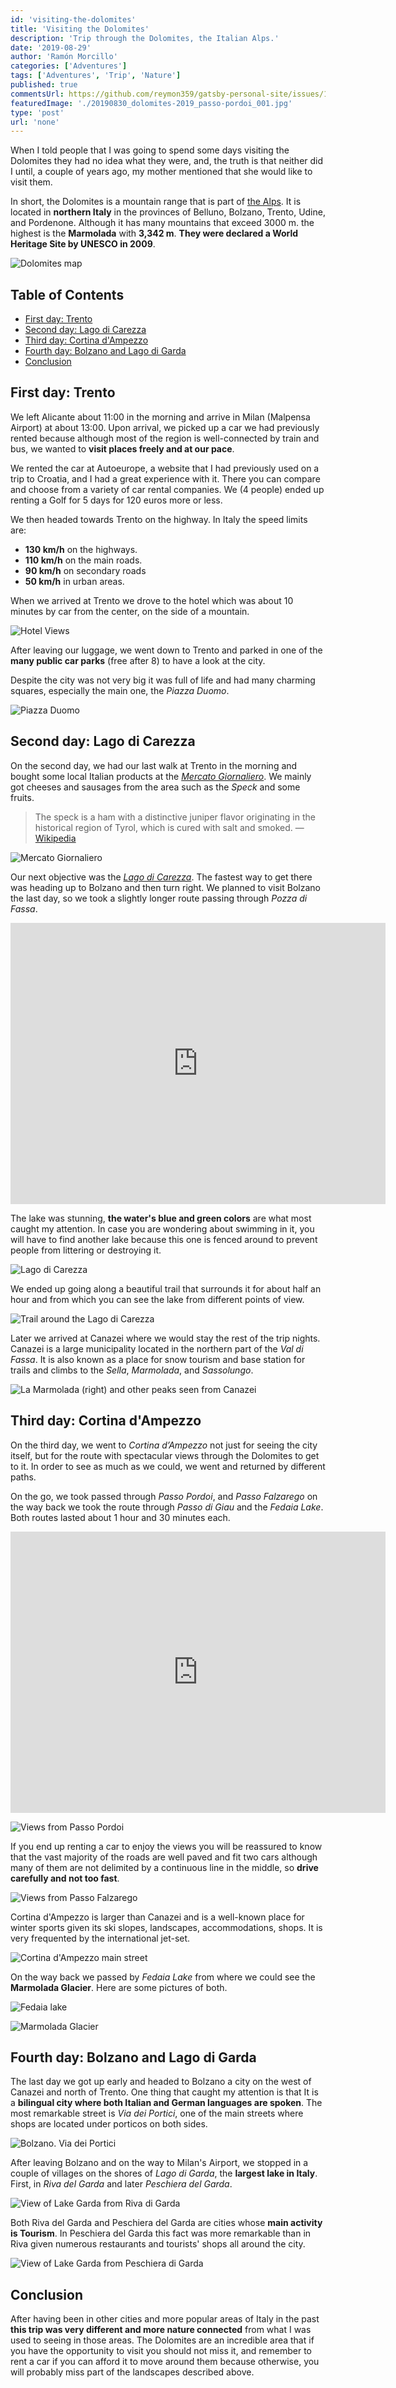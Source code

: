 ```yaml
---
id: 'visiting-the-dolomites'
title: 'Visiting the Dolomites'
description: 'Trip through the Dolomites, the Italian Alps.'
date: '2019-08-29'
author: 'Ramón Morcillo'
categories: ['Adventures']
tags: ['Adventures', 'Trip', 'Nature']
published: true
commentsUrl: https://github.com/reymon359/gatsby-personal-site/issues/168
featuredImage: './20190830_dolomites-2019_passo-pordoi_001.jpg'
type: 'post'
url: 'none'
---
```


When I told people that I was going to spend some days visiting the Dolomites they had no idea what they were, and, the truth is that neither did I until, a couple of years ago, my mother mentioned that she would like to visit them.

In short, the Dolomites is a mountain range that is part of [the Alps](https://en.wikipedia.org/wiki/Alps). It is located in **northern Italy** in the provinces of Belluno, Bolzano, Trento, Udine, and Pordenone. Although it has many mountains that exceed 3000 m. the highest is the **Marmolada** with **3,342 m**. **They were declared a World Heritage Site by UNESCO in 2009**.

![Dolomites map](./20190828_dolomites-2019_map_001.jpg)

## Table of Contents
- [First day: Trento](#First-day-Trento)
- [Second day: Lago di Carezza](#Second-day-Lago-di-Carezza)
- [Third day: Cortina d'Ampezzo](#Third-day-Cortina-dAmpezzo)
- [Fourth day: Bolzano and Lago di Garda](#Fourth-day-Bolzano-and-Lago-di-Garda)
- [Conclusion](#Conclusion)

## First day: Trento

We left Alicante about 11:00 in the morning and arrive in Milan (Malpensa Airport) at about 13:00. Upon arrival, we picked up a car we had previously rented because although most of the region is well-connected by train and bus, we wanted to **visit places freely and at our pace**.

We rented the car at Autoeurope, a website that I had previously used on a trip to Croatia, and I had a great experience with it. There you can compare and choose from a variety of car rental companies. We (4 people) ended up renting a Golf for 5 days for 120 euros more or less.

We then headed towards Trento on the highway. In Italy the speed limits are:

* **130 km/h** on the highways.
* **110 km/h** on the main roads.
* **90 km/h** on secondary roads
* **50 km/h** in urban areas.

When we arrived at Trento we drove to the hotel which was about 10 minutes by car from the center, on the side of a mountain.

![Hotel Views](./20190827_dolomites-2019_trento-hotel-views_001.jpg)

After leaving our luggage, we went down to Trento and parked in one of the **many public car parks** (free after 8) to have a look at the city.

Despite the city was not very big it was full of life and had many charming squares, especially the main one, the _Piazza Duomo_.

![Piazza Duomo](./20190827_dolomites-2019_trento_001.jpg)

## Second day: Lago di Carezza

On the second day, we had our last walk at Trento in the morning and bought some local Italian products at the _[Mercato Giornaliero](https://goo.gl/maps/mN917WdRzk1FuETP9)_. We mainly got cheeses and sausages from the area such as the _Speck_ and some fruits.

> The speck is a ham with a distinctive juniper flavor originating in the historical region of Tyrol, which is cured with salt and smoked. 
> — [Wikipedia](https://es.wikipedia.org/wiki/Speck)

![Mercato Giornaliero](./20190828_dolomites-2019_mercato-giornaliero_001.jpg)

Our next objective was the _[Lago di Carezza](https://goo.gl/maps/ZiktEE5wbXXhT9Cf8)_. The fastest way to get there was heading up to Bolzano and then turn right. We planned to visit Bolzano the last day, so we took a slightly longer route passing through _Pozza di Fassa_.

<iframe src="https://www.google.com/maps/embed?pb=!1m34!1m12!1m3!1d353153.69068352063!2d11.103147546985761!3d46.24996521522647!2m3!1f0!2f0!3f0!3m2!1i1024!2i768!4f13.1!4m19!3e0!4m5!1s0x478276cac9ce9ddb%3A0x27c6a299139ff547!2sTrento%2C%20Province%20of%20Trento%2C%20Italy!3m2!1d46.074779299999996!2d11.1217486!4m5!1s0x477869237b61dcd9%3A0x99d972828b60eebd!2sPozza%20di%20Fassa%2C%2038036%20Province%20of%20Trento%2C%20Italy!3m2!1d46.4306894!2d11.6857172!4m5!1s0x47786fbe51650425%3A0x26e4d13e4445202f!2sLago%20di%20Carezza!3m2!1d46.4104889!2d11.5758269!5e0!3m2!1sen!2ses!4v1567698533267!5m2!1sen!2ses" width="600" height="450" frameborder="0" style="border:0" allowfullscreen=""></iframe>

The lake was stunning, **the water's blue and green colors** are what most caught my attention. In case you are wondering about swimming in it, you will have to find another lake because this one is fenced around to prevent people from littering or destroying it.

![Lago di Carezza](./20190828_dolomites-2019_lago-di-carezza_001.jpg)

We ended up going along a beautiful trail that surrounds it for about half an hour and from which you can see the lake from different points of view.


![Trail around the Lago di Carezza](./20190828_dolomites-2019_trail-lago-di-carezza_001.jpg)

Later we arrived at Canazei where we would stay the rest of the trip nights. Canazei is a large municipality located in the northern part of the _Val di Fassa_. It is also known as a place for snow tourism and base station for trails and climbs to the _Sella_, _Marmolada_, and _Sassolungo_.

![La Marmolada (right) and other peaks seen from Canazei](./20190828_dolomites-2019_marmolada-from-canazei_001.jpg)

## Third day: Cortina d'Ampezzo

On the third day, we went to _Cortina d’Ampezzo_ not just for seeing the city itself, but for the route with spectacular views through the Dolomites to get to it. In order to see as much as we could, we went and returned by different paths.

On the go, we took passed through _Passo Pordoi_, and _Passo Falzarego_ on the way back we took the route through _Passo di Giau_ and the _Fedaia Lake_. Both routes lasted about 1 hour and 30 minutes each.

<iframe src="https://www.google.com/maps/embed?pb=!1m58!1m12!1m3!1d175825.81720935728!2d11.815877312487777!3d46.48279964344123!2m3!1f0!2f0!3f0!3m2!1i1024!2i768!4f13.1!4m43!3e0!4m5!1s0x47786a694ab62bc3%3A0xcb8e3fb552a4e7e4!2sCanazei%2C%20Trentino%2C%20Italy!3m2!1d46.4767783!2d11.770364899999999!4m5!1s0x47784034607e7663%3A0x81157a992b3a2fc!2sPasso%20Pordoi%2C%2032020%20Province%20of%20Belluno%2C%20Italy!3m2!1d46.487834!2d11.8140476!4m5!1s0x477837f5f673e5eb%3A0xe5210d91f732fe92!2sFalzarego%20Pass%2C%20Cortina%20d&#39;Ampezzo%2C%20Province%20of%20Belluno%2C%20Italy!3m2!1d46.5191252!2d12.0089186!4m5!1s0x47783435d247033f%3A0xdd3c30437b92e42b!2sCortina%20d&#39;Ampezzo%2C%2032043%20Province%20of%20Belluno%2C%20Italy!3m2!1d46.5404711!2d12.1356524!4m5!1s0x477849c8ddb4726f%3A0x6e338788d85b33c1!2sGiau%20Pass%2C%2032046%20San%20Vito%20di%20Cadore%2C%20Province%20of%20Belluno%2C%20Italy!3m2!1d46.4830556!2d12.0541667!4m5!1s0x47784148229089d9%3A0x42b5e7b17c12fccb!2sFedaia%20Lake%2C%20Canazei%2C%20Trentino%2C%20Italy!3m2!1d46.459097299999996!2d11.8702524!4m5!1s0x47786a694ab62bc3%3A0xcb8e3fb552a4e7e4!2sCanazei%2C%20Trentino%2C%20Italy!3m2!1d46.4767783!2d11.770364899999999!5e0!3m2!1sen!2ses!4v1598433772339!5m2!1sen!2ses" width="600" height="450" frameborder="0" style="border:0;" allowfullscreen="" aria-hidden="false" tabindex="0"></iframe>

![Views from Passo Pordoi](./20190830_dolomites-2019_passo-pordoi_001.jpg)

If you end up renting a car to enjoy the views you will be reassured to know that the vast majority of the roads are well paved and fit two cars although many of them are not delimited by a continuous line in the middle, so **drive carefully and not too fast**.

![Views from Passo Falzarego](./20190829_dolomites-2019_passo-falzarego_001.jpg)

Cortina d'Ampezzo is larger than Canazei and is a well-known place for winter sports given its ski slopes, landscapes, accommodations, shops. It is very frequented by the international jet-set.

![Cortina d'Ampezzo main street](./20190829_dolomites-2019_cortina-dampezzo_001.jpg)

On the way back we passed by *Fedaia Lake* from where we could see the **Marmolada Glacier**. Here are some pictures of both.

![Fedaia lake](./20190829_dolomites-2019_fedaia-lake_001.jpg)

![Marmolada Glacier](./20190829_dolomites-2019_marmolada-glacier_001.jpg)

## Fourth day: Bolzano and Lago di Garda

The last day we got up early and headed to Bolzano a city on the west of Canazei and north of Trento. One thing that caught my attention is that It is a **bilingual city where both Italian and German languages are spoken**. The most remarkable street is _Via dei Portici_, one of the main streets where shops are located under porticos on both sides.

![Bolzano. Via dei Portici](./20190830_dolomites-2019_bolzano-via-dei-portici_001.jpg)

After leaving Bolzano and on the way to Milan's Airport, we stopped in a couple of villages on the shores of _Lago di Garda_, the **largest lake in Italy**. First, in _Riva del Garda_ and later _Peschiera del Garda_.

![View of Lake Garda from Riva di Garda](./20190830_dolomites-2019_riva-di-garda_001.jpg)

Both Riva del Garda and Peschiera del Garda are cities whose **main activity is Tourism**. In Peschiera del Garda this fact was more remarkable than in Riva given numerous restaurants and tourists' shops all around the city.

![View of Lake Garda from Peschiera di Garda](./20190830_dolomites-2019_peschiera-di-garda_001.jpg)

## Conclusion

After having been in other cities and more popular areas of Italy in the past **this trip was very different and more nature connected** from what I was used to seeing in those areas. The Dolomites are an incredible area that if you have the opportunity to visit you should not miss it, and remember to rent a car if you can afford it to move around them because otherwise, you will probably miss part of the landscapes described above.
